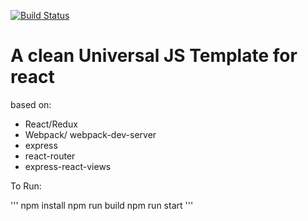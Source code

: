[![Build Status](https://travis-ci.org/zxwandrew/universal-redux-template.svg?branch=master)](https://travis-ci.org/zxwandrew/universal-redux-template)

# A clean Universal JS Template for react

based on:
 - React/Redux
 - Webpack/ webpack-dev-server
 - express
 - react-router
 - express-react-views

 To Run:

'''
 npm install
 npm run build
 npm run start
 '''
